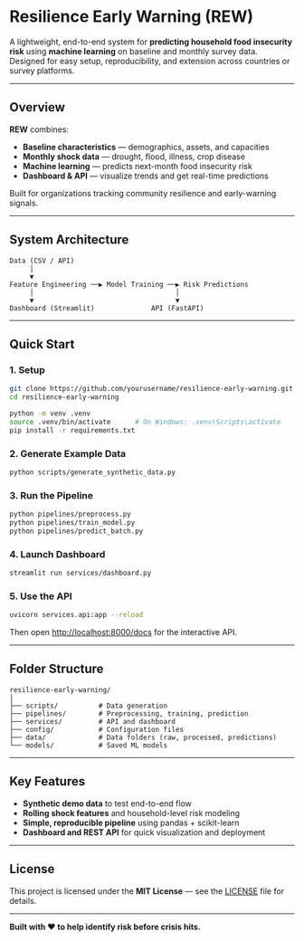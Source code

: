 # Resilience Early Warning (REW)

A lightweight, end-to-end system for **predicting household food insecurity risk** using **machine learning** on baseline and monthly survey data.  
Designed for easy setup, reproducibility, and extension across countries or survey platforms.

---

## Overview

**REW** combines:
- **Baseline characteristics** — demographics, assets, and capacities  
- **Monthly shock data** — drought, flood, illness, crop disease  
- **Machine learning** — predicts next-month food insecurity risk  
- **Dashboard & API** — visualize trends and get real-time predictions  

Built for organizations tracking community resilience and early-warning signals.

---

## System Architecture

```
Data (CSV / API)
     │
     ▼
Feature Engineering ──▶ Model Training ──▶ Risk Predictions
     │                                   │
     ▼                                   ▼
Dashboard (Streamlit)              API (FastAPI)
```

---

## Quick Start

### 1. Setup

```bash
git clone https://github.com/yourusername/resilience-early-warning.git
cd resilience-early-warning

python -m venv .venv
source .venv/bin/activate      # On Windows: .venv\Scripts\activate
pip install -r requirements.txt
```

### 2. Generate Example Data

```bash
python scripts/generate_synthetic_data.py
```

### 3. Run the Pipeline

```bash
python pipelines/preprocess.py
python pipelines/train_model.py
python pipelines/predict_batch.py
```

### 4. Launch Dashboard

```bash
streamlit run services/dashboard.py
```

### 5. Use the API

```bash
uvicorn services.api:app --reload
```

Then open [http://localhost:8000/docs](http://localhost:8000/docs) for the interactive API.

---

## Folder Structure

```
resilience-early-warning/
│
├── scripts/          # Data generation
├── pipelines/        # Preprocessing, training, prediction
├── services/         # API and dashboard
├── config/           # Configuration files
├── data/             # Data folders (raw, processed, predictions)
└── models/           # Saved ML models
```

---

## Key Features

- **Synthetic demo data** to test end-to-end flow  
- **Rolling shock features** and household-level risk modeling  
- **Simple, reproducible pipeline** using pandas + scikit-learn  
- **Dashboard and REST API** for quick visualization and deployment  

---

## License

This project is licensed under the **MIT License** — see the [LICENSE](LICENSE) file for details.

---

**Built with ❤️ to help identify risk before crisis hits.**
